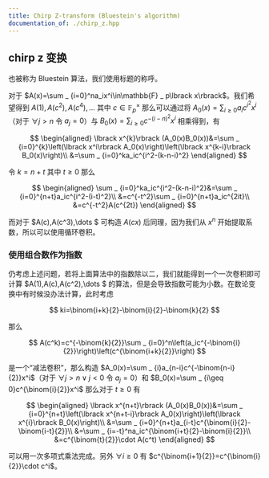 ```yaml
---
title: Chirp Z-transform (Bluestein's algorithm)
documentation_of: ./chirp_z.hpp
---
```


## chirp z 变换

也被称为 Bluestein 算法，我们使用标题的称呼。

对于 $A(x)=\sum _ {i=0}^na_ix^i\in\mathbb{F} _ p\lbrack x\rbrack$。我们希望得到 $A(1),A(c^2),A(c^4),\dots$ 其中 $c\in\mathbb{F} _ p^\times$ 那么可以通过将 $A_0(x)=\sum _ {i\geq 0}a_ic^{i^2}x^i$（对于 $\forall j\gt n$ 令 $a_j=0$）与 $B_0(x)=\sum _ {i\geq 0}c^{-(i-n)^2}x^i$ 相乘得到，有

$$
\begin{aligned}
\lbrack x^{k}\rbrack (A_0(x)B_0(x))&=\sum _ {i=0}^{k}\left(\lbrack x^i\rbrack A_0(x)\right)\left(\lbrack x^{k-i}\rbrack B_0(x)\right)\\
&=\sum _ {i=0}^ka_ic^{i^2-(k-n-i)^2}
\end{aligned}
$$

令 $k=n+t$ 其中 $t\geq 0$ 那么

$$
\begin{aligned}
\sum _ {i=0}^ka_ic^{i^2-(k-n-i)^2}&=\sum _ {i=0}^{n+t}a_ic^{i^2-(i-t)^2}\\
&=c^{-t^2}\sum _ {i=0}^{n+t}a_ic^{2it}\\
&=c^{-t^2}A(c^{2t})
\end{aligned}
$$

而对于 $A(c),A(c^3),\dots $ 可构造 $A(cx)$ 后同理，因为我们从 $x^n$ 开始提取系数，所以可以使用循环卷积。

### 使用组合数作为指数

仍考虑上述问题，若将上面算法中的指数除以二，我们就能得到一个一次卷积即可计算 $A(1),A(c),A(c^2),\dots $ 的算法，但是会导致指数可能为小数。在数论变换中有时候没办法计算，此时考虑

$$
ki=\binom{i+k}{2}-\binom{i}{2}-\binom{k}{2}
$$

那么

$$
A(c^k)=c^{-\binom{k}{2}}\sum _ {i=0}^n\left(a_ic^{-\binom{i}{2}}\right)\left(c^{\binom{i+k}{2}}\right)
$$

是一个“减法卷积”，那么构造 $A_0(x)=\sum _ {i}a_{n-i}c^{-\binom{n-i}{2}}x^i$（对于 $\forall j\gt n\lor j\lt 0$ 令 $a_j=0$）和 $B_0(x)=\sum _ {i\geq 0}c^{\binom{i}{2}}x^i$ 那么对于 $t\geq 0$ 有

$$
\begin{aligned}
\lbrack x^{n+t}\rbrack (A_0(x)B_0(x))&=\sum _ {i=0}^{n+t}\left(\lbrack x^{n+t-i}\rbrack A_0(x)\right)\left(\lbrack x^{i}\rbrack B_0(x)\right)\\
&=\sum _ {i=0}^{n+t}a_{i-t}c^{\binom{i}{2}-\binom{i-t}{2}}\\
&=\sum _ {i=-t}^na_ic^{\binom{i+t}{2}-\binom{i}{2}}\\
&=c^{\binom{t}{2}}\cdot A(c^t)
\end{aligned}
$$

可以用一次多项式乘法完成。另外 $\forall i\geq 0$ 有 $c^{\binom{i+1}{2}}=c^{\binom{i}{2}}\cdot c^i$。
